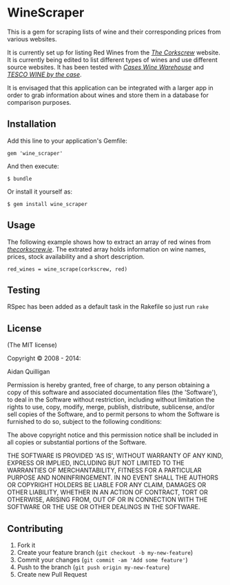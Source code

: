 # WineScraper

This is a gem for scraping lists of wine and their corresponding prices from various websites.

It is currently set up for listing Red Wines from the [*The Corkscrew*](http://www.thecorkscrew.ie/) website. It is currently being edited to list different types of wines and use different source websites.  It has been tested with [*Cases Wine Warehouse*](http://www.cases.ie/) and [*TESCO WINE by the case*](http://www.tesco.com/wine/).

It is envisaged that this application can be integrated with a larger app in order to grab information about wines and store them in a database for comparison purposes.

## Installation

Add this line to your application's Gemfile:

    gem 'wine_scraper'

And then execute:

    $ bundle

Or install it yourself as:

    $ gem install wine_scraper

## Usage

The following example shows how to extract an array of red wines from [*thecorkscrew.ie*](http://www.thecorkscrew.ie/). The extrated array holds information on wine names, prices, stock availability and a short description.

```red_wines = wine_scrape(corkscrew, red)```

## Testing

RSpec has been added as a default task in the Rakefile so just run `rake`

## License

(The MIT license)

Copyright © 2008 - 2014:

Aidan Quilligan

Permission is hereby granted, free of charge, to any person obtaining a copy of this software and associated documentation files (the 'Software'), to deal in the Software without restriction, including without limitation the rights to use, copy, modify, merge, publish, distribute, sublicense, and/or sell copies of the Software, and to permit persons to whom the Software is furnished to do so, subject to the following conditions:

The above copyright notice and this permission notice shall be included in all copies or substantial portions of the Software.

THE SOFTWARE IS PROVIDED 'AS IS', WITHOUT WARRANTY OF ANY KIND, EXPRESS OR IMPLIED, INCLUDING BUT NOT LIMITED TO THE WARRANTIES OF MERCHANTABILITY, FITNESS FOR A PARTICULAR PURPOSE AND NONINFRINGEMENT. IN NO EVENT SHALL THE AUTHORS OR COPYRIGHT HOLDERS BE LIABLE FOR ANY CLAIM, DAMAGES OR OTHER LIABILITY, WHETHER IN AN ACTION OF CONTRACT, TORT OR OTHERWISE, ARISING FROM, OUT OF OR IN CONNECTION WITH THE SOFTWARE OR THE USE OR OTHER DEALINGS IN THE SOFTWARE.

## Contributing

1. Fork it
2. Create your feature branch (`git checkout -b my-new-feature`)
3. Commit your changes (`git commit -am 'Add some feature'`)
4. Push to the branch (`git push origin my-new-feature`)
5. Create new Pull Request